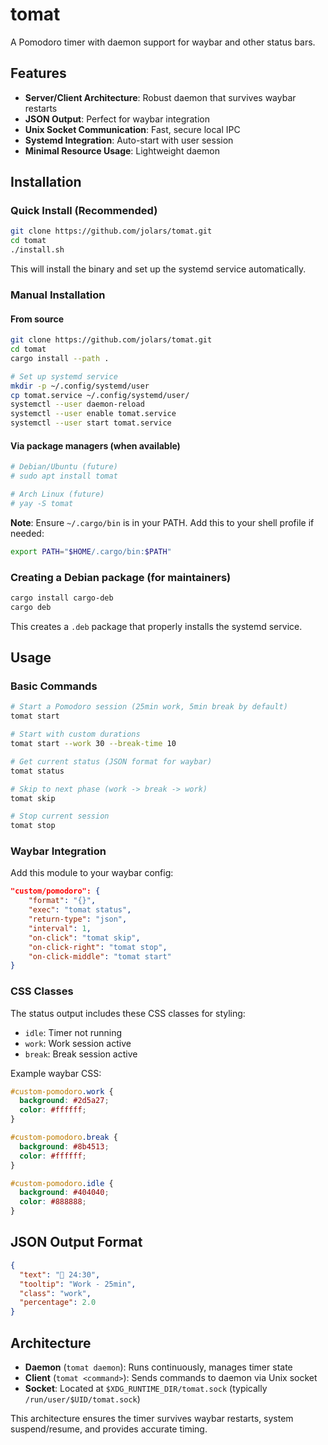 # tomat

A Pomodoro timer with daemon support for waybar and other status bars.

## Features

- **Server/Client Architecture**: Robust daemon that survives waybar restarts
- **JSON Output**: Perfect for waybar integration
- **Unix Socket Communication**: Fast, secure local IPC
- **Systemd Integration**: Auto-start with user session
- **Minimal Resource Usage**: Lightweight daemon

## Installation

### Quick Install (Recommended)

```bash
git clone https://github.com/jolars/tomat.git
cd tomat
./install.sh
```

This will install the binary and set up the systemd service automatically.

### Manual Installation

#### From source

```bash
git clone https://github.com/jolars/tomat.git
cd tomat
cargo install --path .

# Set up systemd service
mkdir -p ~/.config/systemd/user
cp tomat.service ~/.config/systemd/user/
systemctl --user daemon-reload
systemctl --user enable tomat.service
systemctl --user start tomat.service
```

#### Via package managers (when available)

```bash
# Debian/Ubuntu (future)
# sudo apt install tomat

# Arch Linux (future)
# yay -S tomat
```

**Note**: Ensure `~/.cargo/bin` is in your PATH. Add this to your shell profile if needed:

```bash
export PATH="$HOME/.cargo/bin:$PATH"
```

### Creating a Debian package (for maintainers)

```bash
cargo install cargo-deb
cargo deb
```

This creates a `.deb` package that properly installs the systemd service.

## Usage

### Basic Commands

```bash
# Start a Pomodoro session (25min work, 5min break by default)
tomat start

# Start with custom durations
tomat start --work 30 --break-time 10

# Get current status (JSON format for waybar)
tomat status

# Skip to next phase (work -> break -> work)
tomat skip

# Stop current session
tomat stop
```

### Waybar Integration

Add this module to your waybar config:

```json
"custom/pomodoro": {
    "format": "{}",
    "exec": "tomat status",
    "return-type": "json",
    "interval": 1,
    "on-click": "tomat skip",
    "on-click-right": "tomat stop",
    "on-click-middle": "tomat start"
}
```

### CSS Classes

The status output includes these CSS classes for styling:

- `idle`: Timer not running
- `work`: Work session active
- `break`: Break session active

Example waybar CSS:

```css
#custom-pomodoro.work {
  background: #2d5a27;
  color: #ffffff;
}

#custom-pomodoro.break {
  background: #8b4513;
  color: #ffffff;
}

#custom-pomodoro.idle {
  background: #404040;
  color: #888888;
}
```

## JSON Output Format

```json
{
  "text": "🍅 24:30",
  "tooltip": "Work - 25min",
  "class": "work",
  "percentage": 2.0
}
```

## Architecture

- **Daemon** (`tomat daemon`): Runs continuously, manages timer state
- **Client** (`tomat <command>`): Sends commands to daemon via Unix socket
- **Socket**: Located at `$XDG_RUNTIME_DIR/tomat.sock` (typically `/run/user/$UID/tomat.sock`)

This architecture ensures the timer survives waybar restarts, system suspend/resume, and provides accurate timing.
